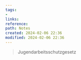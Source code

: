 ```yaml
---
tags: 
- 
links: 
reference: 
path: Notes
created: 2024-02-06 22:36
modified: 2024-02-06 22:36
---
```

>Jugendarbeitsschutzgesetz